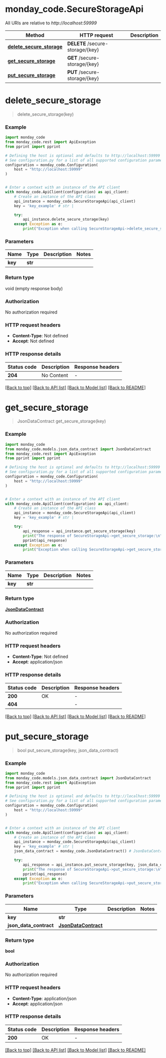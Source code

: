 # monday_code.SecureStorageApi

All URIs are relative to *http://localhost:59999*

Method | HTTP request | Description
------------- | ------------- | -------------
[**delete_secure_storage**](SecureStorageApi.md#delete_secure_storage) | **DELETE** /secure-storage/{key} | 
[**get_secure_storage**](SecureStorageApi.md#get_secure_storage) | **GET** /secure-storage/{key} | 
[**put_secure_storage**](SecureStorageApi.md#put_secure_storage) | **PUT** /secure-storage/{key} | 


# **delete_secure_storage**
> delete_secure_storage(key)

### Example


```python
import monday_code
from monday_code.rest import ApiException
from pprint import pprint

# Defining the host is optional and defaults to http://localhost:59999
# See configuration.py for a list of all supported configuration parameters.
configuration = monday_code.Configuration(
    host = "http://localhost:59999"
)


# Enter a context with an instance of the API client
with monday_code.ApiClient(configuration) as api_client:
    # Create an instance of the API class
    api_instance = monday_code.SecureStorageApi(api_client)
    key = 'key_example' # str | 

    try:
        api_instance.delete_secure_storage(key)
    except Exception as e:
        print("Exception when calling SecureStorageApi->delete_secure_storage: %s\n" % e)
```



### Parameters


Name | Type | Description  | Notes
------------- | ------------- | ------------- | -------------
 **key** | **str**|  | 

### Return type

void (empty response body)

### Authorization

No authorization required

### HTTP request headers

 - **Content-Type**: Not defined
 - **Accept**: Not defined

### HTTP response details

| Status code | Description | Response headers |
|-------------|-------------|------------------|
**204** | No Content |  -  |

[[Back to top]](#) [[Back to API list]](../README.md#documentation-for-api-endpoints) [[Back to Model list]](../README.md#documentation-for-models) [[Back to README]](../README.md)

# **get_secure_storage**
> JsonDataContract get_secure_storage(key)

### Example


```python
import monday_code
from monday_code.models.json_data_contract import JsonDataContract
from monday_code.rest import ApiException
from pprint import pprint

# Defining the host is optional and defaults to http://localhost:59999
# See configuration.py for a list of all supported configuration parameters.
configuration = monday_code.Configuration(
    host = "http://localhost:59999"
)


# Enter a context with an instance of the API client
with monday_code.ApiClient(configuration) as api_client:
    # Create an instance of the API class
    api_instance = monday_code.SecureStorageApi(api_client)
    key = 'key_example' # str | 

    try:
        api_response = api_instance.get_secure_storage(key)
        print("The response of SecureStorageApi->get_secure_storage:\n")
        pprint(api_response)
    except Exception as e:
        print("Exception when calling SecureStorageApi->get_secure_storage: %s\n" % e)
```



### Parameters


Name | Type | Description  | Notes
------------- | ------------- | ------------- | -------------
 **key** | **str**|  | 

### Return type

[**JsonDataContract**](JsonDataContract.md)

### Authorization

No authorization required

### HTTP request headers

 - **Content-Type**: Not defined
 - **Accept**: application/json

### HTTP response details

| Status code | Description | Response headers |
|-------------|-------------|------------------|
**200** | OK |  -  |
**404** |  |  -  |

[[Back to top]](#) [[Back to API list]](../README.md#documentation-for-api-endpoints) [[Back to Model list]](../README.md#documentation-for-models) [[Back to README]](../README.md)

# **put_secure_storage**
> bool put_secure_storage(key, json_data_contract)

### Example


```python
import monday_code
from monday_code.models.json_data_contract import JsonDataContract
from monday_code.rest import ApiException
from pprint import pprint

# Defining the host is optional and defaults to http://localhost:59999
# See configuration.py for a list of all supported configuration parameters.
configuration = monday_code.Configuration(
    host = "http://localhost:59999"
)


# Enter a context with an instance of the API client
with monday_code.ApiClient(configuration) as api_client:
    # Create an instance of the API class
    api_instance = monday_code.SecureStorageApi(api_client)
    key = 'key_example' # str | 
    json_data_contract = monday_code.JsonDataContract() # JsonDataContract | 

    try:
        api_response = api_instance.put_secure_storage(key, json_data_contract)
        print("The response of SecureStorageApi->put_secure_storage:\n")
        pprint(api_response)
    except Exception as e:
        print("Exception when calling SecureStorageApi->put_secure_storage: %s\n" % e)
```



### Parameters


Name | Type | Description  | Notes
------------- | ------------- | ------------- | -------------
 **key** | **str**|  | 
 **json_data_contract** | [**JsonDataContract**](JsonDataContract.md)|  | 

### Return type

**bool**

### Authorization

No authorization required

### HTTP request headers

 - **Content-Type**: application/json
 - **Accept**: application/json

### HTTP response details

| Status code | Description | Response headers |
|-------------|-------------|------------------|
**200** | OK |  -  |

[[Back to top]](#) [[Back to API list]](../README.md#documentation-for-api-endpoints) [[Back to Model list]](../README.md#documentation-for-models) [[Back to README]](../README.md)

